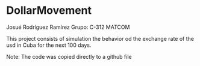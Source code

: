 # DollarMovement
Josué Rodríguez Ramírez
Grupo: C-312 MATCOM

This project consists of simulation the behavior od the exchange rate of the usd in Cuba for the next 100 days.

Note: The code was copied directly to a github file
